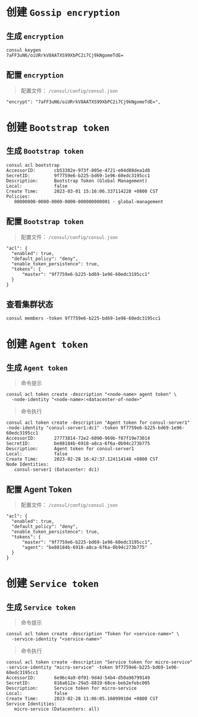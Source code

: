 # 创建 `Gossip encryption`

## 生成 `encryption`

```shell
consul keygen
7aFF3uN6/oiURrkV8AATXS99XbPC2i7Cj9kNgomeTdE=
```

## 配置 `encryption`

> 配置文件： `/consul/config/consul.json`

```shell
"encrypt": "7aFF3uN6/oiURrkV8AATXS99XbPC2i7Cj9kNgomeTdE=",
```

# 创建 `Bootstrap token`

## 生成 `Bootstrap token`

```shell
consul acl bootstrap
AccessorID:       cb53382e-973f-805e-4721-e04d88dea1d8
SecretID:         9f7759e6-b225-bd69-1e96-60edc3195cc1
Description:      Bootstrap Token (Global Management)
Local:            false
Create Time:      2023-03-01 15:16:06.337114228 +0800 CST
Policies:
   00000000-0000-0000-0000-000000000001 - global-management
```

## 配置 `Bootstrap token`

> 配置文件： `/consul/config/consul.json`

```shell
"acl": {
  "enabled": true,
  "default_policy": "deny",
  "enable_token_persistence": true,
  "tokens": {
      "master": "9f7759e6-b225-bd69-1e96-60edc3195cc1"
  }
}
```

## 查看集群状态

```shell
consul members -token 9f7759e6-b225-bd69-1e96-60edc3195cc1
```

# 创建 `Agent token`

## 生成 `Agent token`

> 命令提示

```shell
consul acl token create -description "<node-name> agent token" \
  -node-identity "<node-name>:<datacenter-of-node>"
```

> 命令执行

```shell
consul acl token create -description "Agent token for consul-server1" -node-identity "consul-server1:dc1" -token 9f7759e6-b225-bd69-1e96-60edc3195cc1
AccessorID:       27773814-72e2-6090-969b-f07f19e73014
SecretID:         be88184b-6918-a8ca-6f6a-0b94c273b775
Description:      Agent token for consul-server1
Local:            false
Create Time:      2023-02-28 16:42:37.124114148 +0800 CST
Node Identities:
   consul-server1 (Datacenter: dc1)
```

## 配置 Agent Token

> 配置文件： `/consul/config/consul.json`

```shell
"acl": {
  "enabled": true,
  "default_policy": "deny",
  "enable_token_persistence": true,
  "tokens": {
      "master": "9f7759e6-b225-bd69-1e96-60edc3195cc1",
      "agent": "be88184b-6918-a8ca-6f6a-0b94c273b775"
  }
}
```

# 创建 `Service token`

## 生成 `Service token`

> 命令提示

```shell
consul acl token create -description "Token for <service-name>" \
  -service-identity "<service-name>"
```

> 命令执行

```shell
consul acl token create -description "Service token for micro-service" -service-identity "micro-service" -token 9f7759e6-b225-bd69-1e96-60edc3195cc1
AccessorID:       6e96c4a9-0f01-9d4d-54b4-d50a96799149
SecretID:         816a612e-29a5-8819-68ce-beb2efebc005
Description:      Service token for micro-service
Local:            false
Create Time:      2023-02-28 11:06:05.160999104 +0800 CST
Service Identities:
   micro-service (Datacenters: all)
```
